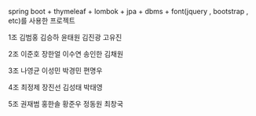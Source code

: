 spring boot + thymeleaf + lombok + jpa + dbms + font(jquery , bootstrap , etc)를 사용한 프로젝트 



1조 김범홍 김승하 윤태원 김진광 고유진



2조 이준호 장한얼 이수연 송인한 김채원



3조 나영균 이성민 박경민 편명우 



4조 최정제 장진선 김성태 박태영



5조 권재범 홍한솔 황준우 정동원 최창국
